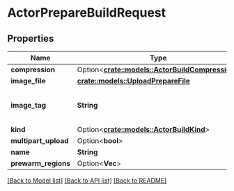 # ActorPrepareBuildRequest

## Properties

Name | Type | Description | Notes
------------ | ------------- | ------------- | -------------
**compression** | Option<[**crate::models::ActorBuildCompression**](ActorBuildCompression.md)> |  | [optional]
**image_file** | [**crate::models::UploadPrepareFile**](UploadPrepareFile.md) |  | 
**image_tag** | **String** | A tag given to the project build. | 
**kind** | Option<[**crate::models::ActorBuildKind**](ActorBuildKind.md)> |  | [optional]
**multipart_upload** | Option<**bool**> |  | [optional]
**name** | **String** |  | 
**prewarm_regions** | Option<**Vec<String>**> |  | [optional]

[[Back to Model list]](../README.md#documentation-for-models) [[Back to API list]](../README.md#documentation-for-api-endpoints) [[Back to README]](../README.md)


